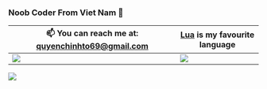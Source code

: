 ### Noob Coder From Viet Nam 👋





 📫 You can reach me at: quyenchinhto69@gmail.com | [Lua]([https://python.org](https://learn.microsoft.com/en-us/visualstudio/get-started/csharp/tutorial-aspnet-core)) is my favourite language
--- | ---
![](https://github-readme-stats.vercel.app/api?username=toquyen8928&show_icons=true&theme=tokyonight) | ![](https://github-readme-stats.vercel.app/api/top-langs/?username=toquyen8928&show_icons=true&theme=tokyonight&layout=compact&langs_count=8)

<a href="https://github.com/Substrant/Starlight">
    <img src="https://github-readme-stats.vercel.app/api/pin/?username=Substrant&repo=Starlight&theme=transparent">
</a>

